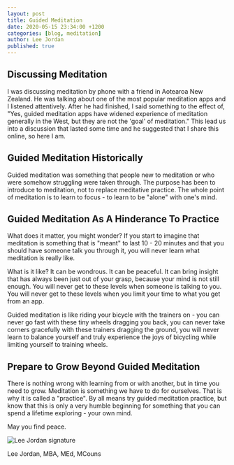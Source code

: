```yaml
---
layout: post
title: Guided Meditation
date: 2020-05-15 23:34:00 +1200
categories: [blog, meditation]
author: Lee Jordan
published: true
---
```


<h2>Discussing Meditation</h2>

<p>I was discussing meditation by phone with a friend in Aotearoa New Zealand. He was talking about one of the most popular meditation apps and I listened attentively. After he had finished, I said something to the effect of, "Yes, guided meditation apps have widened experience of meditation generally in the West, but they are not the 'goal' of meditation." This lead us into a discussion that lasted some time and he suggested that I share this online, so here I am.</p>

<h2>Guided Meditation Historically</h2>

<p>Guided meditation was something that people new to meditation or who were somehow struggling were taken through. The purpose has been to introduce to meditation, not to replace meditative practice. The whole point of meditation is to learn to focus - to learn to be "alone" with one's mind.</p>

<h2>Guided Meditation As A Hinderance To Practice</h2>

<p>What does it matter, you might wonder? If you start to imagine that meditation is something that is "meant" to last 10 - 20 minutes and that you should have someone talk you through it, you will never learn what meditation is really like.</p>

<p>What is it like? It can be wondrous. It can be peaceful. It can bring insight that has always been just out of your grasp, because your mind is not still enough. You will never get to these levels when someone is talking to you. You will never get to these levels when you limit your time to what you get from an app.</p>

<p>Guided meditation is like riding your bicycle with the trainers on - you can never go fast with these tiny wheels dragging you back, you can never take corners gracefully with these trainers dragging the ground, you will never learn to balance yourself and truly experience the joys of bicycling while limiting yourself to training wheels.</p>

<h2>Prepare to Grow Beyond Guided Meditation</h2>

<p>There is nothing wrong with learning from or with another, but in time you need to grow. Meditation is something we have to do for ourselves. That is why it is called a "practice". By all means try guided meditation practice, but know that this is only a very humble beginning for something that you can spend a lifetime exploring - your own mind.</p>

<p>May you find peace.</p>

<img src="https://geraldleejordan.com/public/assets/images/lee-jordan.png" alt="Lee Jordan signature">

Lee Jordan, MBA, MEd, MCouns
